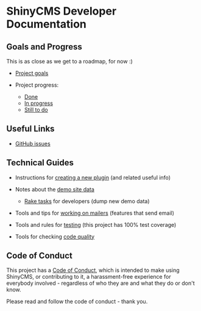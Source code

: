 # ShinyCMS Developer Documentation

## Goals and Progress

This is as close as we get to a roadmap, for now :)

* [Project goals](ProjectGoals.md)

* Project progress:
    * [Done](done.md)
    * [In progress](in-progress.md)
    * [Still to do](TODO.md)


## Useful Links

* [GitHub issues](https://github.com/denny/ShinyCMS-ruby/issues)


## Technical Guides

* Instructions for [creating a new plugin](Plugins.md) (and related useful info)

* Notes about the [demo site data](demo-data.md)
    * [Rake tasks](rake-tasks.md) for developers (dump new demo data)

* Tools and tips for [working on mailers](Mailers.md) (features that send email)

* Tools and rules for [testing](Testing.md) (this project has 100% test coverage)

* Tools for checking [code quality](code-quality.md)


## Code of Conduct

This project has a [Code of Conduct](../code-of-conduct.md), which is intended
to make using ShinyCMS, or contributing to it, a harassment-free experience for
everybody involved - regardless of who they are and what they do or don't know.

Please read and follow the code of conduct - thank you.
